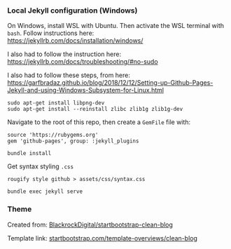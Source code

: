 ### Local Jekyll configuration (Windows)

On Windows, install WSL with Ubuntu. Then activate the WSL terminal with `bash`. Follow instructions here: https://jekyllrb.com/docs/installation/windows/

I also had to follow the instruction here:
https://jekyllrb.com/docs/troubleshooting/#no-sudo

I also had to follow these steps, from here: https://garfbradaz.github.io/blog/2018/12/12/Setting-up-Github-Pages-Jekyll-and-using-Windows-Subsystem-for-Linux.html
```
sudo apt-get install libpng-dev
sudo apt-get install --reinstall zlibc zlib1g zlib1g-dev
```

Navigate to the root of this repo, then create a `GemFile` file with:
```
source 'https://rubygems.org'
gem 'github-pages', group: :jekyll_plugins
```

```
bundle install
```

Get syntax styling `.css`
```
rougify style github > assets/css/syntax.css  
```

```
bundle exec jekyll serve
```

### Theme

Created from: [BlackrockDigital/startbootstrap-clean-blog](https://github.com/BlackrockDigital/startbootstrap-clean-blog)

Template link: [startbootstrap.com/template-overviews/clean-blog](https://startbootstrap.com/template-overviews/clean-blog)
